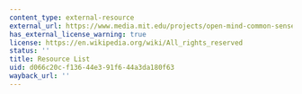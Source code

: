 ```yaml
---
content_type: external-resource
external_url: https://www.media.mit.edu/projects/open-mind-common-sense/overview/
has_external_license_warning: true
license: https://en.wikipedia.org/wiki/All_rights_reserved
status: ''
title: Resource List
uid: d066c20c-f136-44e3-91f6-44a3da180f63
wayback_url: ''
---
```

